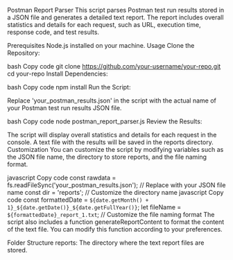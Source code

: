 Postman Report Parser
This script parses Postman test run results stored in a JSON file and generates a detailed text report. The report includes overall statistics and details for each request, such as URL, execution time, response code, and test results.

Prerequisites
Node.js installed on your machine.
Usage
Clone the Repository:

bash
Copy code
git clone https://github.com/your-username/your-repo.git
cd your-repo
Install Dependencies:

bash
Copy code
npm install
Run the Script:

Replace 'your_postman_results.json' in the script with the actual name of your Postman test run results JSON file.

bash
Copy code
node postman_report_parser.js
Review the Results:

The script will display overall statistics and details for each request in the console.
A text file with the results will be saved in the reports directory.
Customization
You can customize the script by modifying variables such as the JSON file name, the directory to store reports, and the file naming format.

javascript
Copy code
const rawdata = fs.readFileSync('your_postman_results.json'); // Replace with your JSON file name
const dir = 'reports'; // Customize the directory name
javascript
Copy code
const formattedDate = `${date.getMonth() + 1}_${date.getDate()}_${date.getFullYear()}`;
let fileName = `${formattedDate}_report_1.txt`; // Customize the file naming format
The script also includes a function generateReportContent to format the content of the text file. You can modify this function according to your preferences.

Folder Structure
reports: The directory where the text report files are stored.
